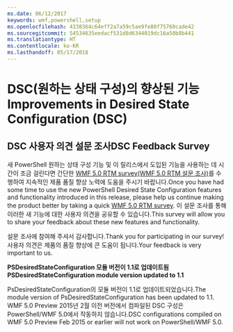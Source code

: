 ```yaml
---
ms.date: 06/12/2017
keywords: wmf,powershell,setup
ms.openlocfilehash: 4338364c64eff2a7a59c5ae9fe80f75760cade42
ms.sourcegitcommit: 54534635eedacf531d8d6344019dc16a50b8b441
ms.translationtype: HT
ms.contentlocale: ko-KR
ms.lasthandoff: 05/17/2018
---
```

# <a name="improvements-in-desired-state-configuration-dsc"></a><span data-ttu-id="6ae33-102">DSC(원하는 상태 구성)의 향상된 기능</span><span class="sxs-lookup"><span data-stu-id="6ae33-102">Improvements in Desired State Configuration (DSC)</span></span>

## <a name="dsc-feedback-survey"></a><span data-ttu-id="6ae33-103">DSC 사용자 의견 설문 조사</span><span class="sxs-lookup"><span data-stu-id="6ae33-103">DSC Feedback Survey</span></span>

<span data-ttu-id="6ae33-104">새 PowerShell 원하는 상태 구성 기능 및 이 릴리스에서 도입된 기능을 사용하는 데 시간이 조금 걸린다면 간단한 [WMF 5.0 RTM survey(WMF 5.0 RTM 설문 조사)](https://www.surveymonkey.com/r/SGLQM5W)를 수행하여 지속적인 제품 품질 향상 노력에 도움을 주시기 바랍니다.</span><span class="sxs-lookup"><span data-stu-id="6ae33-104">Once you have had some time to use the new PowerShell Desired State Configuration features and functionality introduced in this release, please help us continue making the product better by taking a quick [WMF 5.0 RTM survey](https://www.surveymonkey.com/r/SGLQM5W).</span></span> <span data-ttu-id="6ae33-105">이 설문 조사를 통해 이러한 새 기능에 대한 사용자 의견을 공유할 수 있습니다.</span><span class="sxs-lookup"><span data-stu-id="6ae33-105">This survey will allow you to share your feedback about these new features and functionality.</span></span>

<span data-ttu-id="6ae33-106">설문 조사에 참여해 주셔서 감사합니다.</span><span class="sxs-lookup"><span data-stu-id="6ae33-106">Thank you for participating in our survey!</span></span> <span data-ttu-id="6ae33-107">사용자 의견은 제품의 품질 향상에 큰 도움이 됩니다.</span><span class="sxs-lookup"><span data-stu-id="6ae33-107">Your feedback is very important to us.</span></span>

<span data-ttu-id="6ae33-108">**PSDesiredStateConfiguration 모듈 버전이 1.1로 업데이트됨**</span><span class="sxs-lookup"><span data-stu-id="6ae33-108">**PSDesiredStateConfiguration module version updated to 1.1**</span></span>

<span data-ttu-id="6ae33-109">PsDesiredStateConfiguration의 모듈 버전이 1.1로 업데이트되었습니다.</span><span class="sxs-lookup"><span data-stu-id="6ae33-109">The module version of PsDesiredStateConfiguration has been updated to 1.1.</span></span> <span data-ttu-id="6ae33-110">WMF 5.0 Preview 2015년 2월 이전 버전에서 컴파일된 DSC 구성은 PowerShell/WMF 5.0에서 작동하지 않습니다.</span><span class="sxs-lookup"><span data-stu-id="6ae33-110">DSC configurations compiled on WMF 5.0 Preview Feb 2015 or earlier will not work on PowerShell/WMF 5.0.</span></span>
